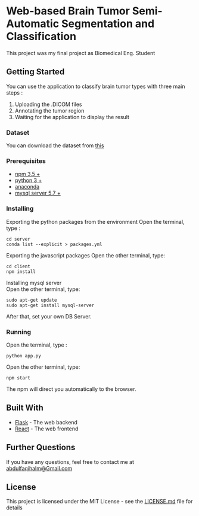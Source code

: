 # Web-based Brain Tumor Semi-Automatic Segmentation and Classification 

This project was my final project as Biomedical Eng. Student 

## Getting Started

You can use the application to classify brain tumor types with three main steps : 
1. Uploading the .DICOM files 
2. Annotating the tumor region
3. Waiting for the application to display the result

### Dataset
You can download the dataset from [this](https://drive.google.com/drive/folders/1xMq05zgyZy3ewrHhwAa5heKsnZy2afXp)


### Prerequisites
- [npm 3.5 +](https://www.npmjs.com/)
- [python 3 +](https://www.python.org/downloads/)
- [anaconda](https://www.anaconda.com/)
- [mysql server 5.7 +](https://dev.mysql.com/downloads/mysql/)

### Installing

Exporting the python packages from the environment
Open the terminal, type : 

```
cd server
conda list --explicit > packages.yml

```

Exporting the javascript packages 
Open the other terminal, type:

```
cd client
npm install
```

Installing mysql server  
Open the other terminal, type:

```
sudo apt-get update
sudo apt-get install mysql-server
```
After that, set your own DB Server.

### Running
Open the terminal, type : 

```
python app.py

```

Open the other terminal, type:

```
npm start
```

The npm will direct you automatically to the browser.

## Built With

* [Flask](http://flask.pocoo.org/) - The web backend
* [React](https://reactjs.org/) - The web frontend

## Further Questions
If you have any questions, feel free to contact me at abdulfaqihalm@Gmail.com 

## License

This project is licensed under the MIT License - see the [LICENSE.md](LICENSE.md) file for details

